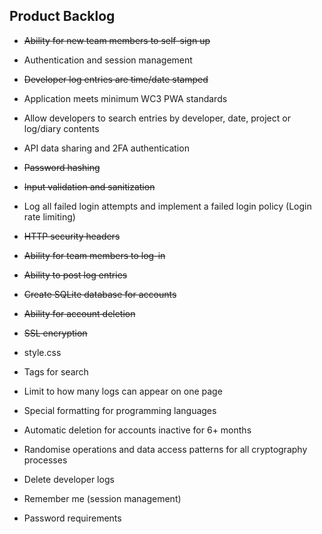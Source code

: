 ## Product Backlog

- ~~Ability for new team members to self-sign up~~

- Authentication and session management

- ~~Developer log entries are time/date stamped~~

- Application meets minimum WC3 PWA standards

- Allow developers to search entries by developer, date, project or log/diary contents

- API data sharing and 2FA authentication

- ~~Password hashing~~

- ~~Input validation and sanitization~~

- Log all failed login attempts and implement a failed login policy (Login rate limiting)

- ~~HTTP security headers~~

- ~~Ability for team members to log-in~~

- ~~Ability to post log entries~~

- ~~Create SQLite database for accounts~~

- ~~Ability for account deletion~~

- ~~SSL encryption~~

- style.css

- Tags for search

- Limit to how many logs can appear on one page

- Special formatting for programming languages

- Automatic deletion for accounts inactive for 6+ months

- Randomise operations and data access patterns for all cryptography processes

- Delete developer logs

- Remember me (session management)

- Password requirements